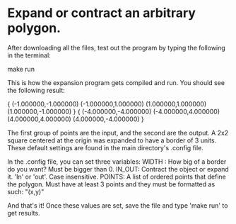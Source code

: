 # Expand or contract an arbitrary polygon.

After downloading all the files, test out the program by typing the following
in the terminal:

make run

This is how the expansion program gets compiled and run. You should see the
following result:

{
(-1.000000,-1.000000)
(-1.000000,1.000000)
(1.000000,1.000000)
(1.000000,-1.000000)
}
{
(-4.000000,-4.000000)
(-4.000000,4.000000)
(4.000000,4.000000)
(4.000000,-4.000000)
}

The first group of points are the input, and the second are the output. A 2x2
square centered at the origin was expanded to have a border of 3 units. These
default settings are found in the main directory's .config file.

In the .config file, you can set three variables:
    WIDTH : How big of a border do you want? Must be bigger than 0.
    IN_OUT: Contract the object or expand it. 'In' or 'out'. Case insensitive.
    POINTS: A list of ordered points that define the polygon. Must have at
			least 3 points and they must be formatted as such: "(x,y)"

And that's it! Once these values are set, save the file and type 'make run' to
get results.
